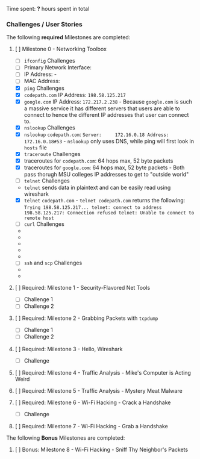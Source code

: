 Time spent: **?** hours spent in total 
### Challenges / User Stories
The following **required** Milestones are completed:
1. [ ]  Milestone 0 - Networking Toolbox
    - [ ]  `ifconfig` Challenges
      - [ ]  Primary Network Interface: 
      - [ ]  IP Address: 
       - 
      - [ ]  MAC Address: 
    - [X]  `ping` Challenges
      -  [x]  `codepath.com` IP Address: `198.58.125.217`
      -  [X]  `google.com` IP Address: `172.217.2.238`
       -  Because `google.com` is such a massive service it has different servers that users are able to connect to hence the different IP addresses that user can connect to.
    - [X]  `nslookup` Challenges
      - [X]  `nslookup` `codepath.com`: `Server:     172.16.0.18
Address:    172.16.0.18#53`
       -  `nslookup` only uses DNS, while ping will first look in `hosts` file
    - [X]  `traceroute` Challenges
      - [X]  traceroutes for `codepath.com`: 64 hops max, 52 byte packets
      - [X]  traceroutes for `google.com`: 64 hops max, 52 byte packets
       -  Both pass thorugh MSU colleges IP addresses to get to "outside world"
    - [ ]  `telnet` Challenges
      -   `telnet` sends data in plaintext and can be easily read using wireshark
      - [X]  `telnet` `codepath.com`
        -  `telnet codepath.com` returns the following: 
        ```Trying 198.58.125.217...
telnet: connect to address 198.58.125.217: Connection refused
telnet: Unable to connect to remote host```
    - [ ]  `curl` Challenges
      -
      -
      -
      -
      -
    - [ ]  `ssh` and `scp` Challenges
      -
      -
    
    
1. [ ]  Required: Milestone 1 - Security-Flavored Net Tools
    - [ ]  Challenge 1
    - [ ]  Challenge 2
1. [ ]  Required: Milestone 2 - Grabbing Packets with `tcpdump`
    - [ ]  Challenge 1
    - [ ]  Challenge 2
1. [ ]  Required: Milestone 3 - Hello, Wireshark
    - [ ]  Challenge
1. [ ]  Required: Milestone 4 - Traffic Analysis - Mike's Computer is Acting Weird
1. [ ]  Required: Milestone 5 - Traffic Analysis - Mystery Meat Malware
1. [ ]  Required: Milestone 6 - Wi-Fi Hacking - Crack a Handshake
    - [ ]  Challenge
1. [ ]  Required: Milestone 7 - Wi-Fi Hacking - Grab a Handshake

The following **Bonus** Milestones are completed:
1. [ ] Bonus: Milestone 8 - Wi-Fi Hacking - Sniff Thy Neighbor's Packets
